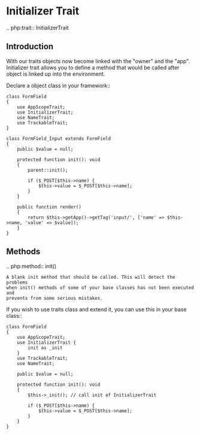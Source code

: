 # Initializer Trait

.. php:trait:: InitializerTrait

## Introduction

With our traits objects now become linked with the "owner" and the "app".
Initializer trait allows you to define a method that would be called after
object is linked up into the environment.

Declare a object class in your framework::

    class FormField
    {
        use AppScopeTrait;
        use InitializerTrait;
        use NameTrait;
        use TrackableTrait;
    }

    class FormField_Input extends FormField
    {
        public $value = null;

        protected function init(): void
        {
            parent::init();

            if ($_POST[$this->name) {
                $this->value = $_POST[$this->name];
            }
        }

        public function render()
        {
            return $this->getApp()->getTag('input/', ['name' => $this->name, 'value' => $value]);
        }
    }

## Methods

.. php:method:: init()

    A blank init method that should be called. This will detect the problems
    when init() methods of some of your base classes has not been executed and
    prevents from some serious mistakes.

If you wish to use traits class and extend it, you can use this in your base
class::

    class FormField
    {
        use AppScopeTrait;
        use InitializerTrait {
            init as _init
        }
        use TrackableTrait;
        use NameTrait;

        public $value = null;

        protected function init(): void
        {
            $this->_init(); // call init of InitializerTrait

            if ($_POST[$this->name) {
                $this->value = $_POST[$this->name];
            }
        }
    }
